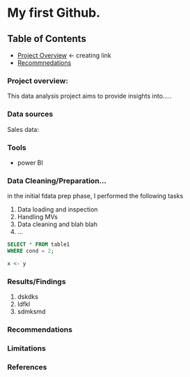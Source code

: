 #  My first Github. 

## Table of Contents
- [Project Overview](#project-overview)  <- creating link
- [Recommnedations](#recommendations)


### Project overview:
This data analysis project aims to provide insights into.....

### Data sources
Sales data: 

### Tools
- power BI

### Data Cleaning/Preparation...
in the initial fdata prep phase, I performed the following tasks
1. Data loading and inspection
2. Handling MVs
3. Data cleaning and blah blah
4. ...

```sql
SELECT * FROM table1
WHERE cond = 2;
```

```R
x <- y
```


### Results/Findings
1. dskdks
2. ldfkl
3. sdmksmd



### Recommendations

### Limitations

### References

